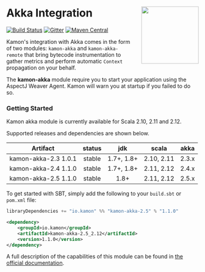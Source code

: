 # Akka Integration<img align="right" src="https://rawgit.com/kamon-io/Kamon/master/kamon-logo.svg" height="150px" style="padding-left: 20px"/>

[![Build Status](https://travis-ci.org/kamon-io/kamon-akka.svg?branch=master)](https://travis-ci.org/kamon-io/kamon-akka)
[![Gitter](https://badges.gitter.im/Join%20Chat.svg)](https://gitter.im/kamon-io/Kamon?utm_source=badge&utm_medium=badge&utm_campaign=pr-badge&utm_content=badge)
[![Maven Central](https://maven-badges.herokuapp.com/maven-central/io.kamon/kamon-akka-2.5_2.12/badge.svg)](https://maven-badges.herokuapp.com/maven-central/io.kamon/kamon-akka-2.5_2.12)

Kamon's integration with Akka comes in the form of two modules: `kamon-akka` and `kamon-akka-remote` that bring bytecode
instrumentation to gather metrics and perform automatic `Context` propagation on your behalf.

The <b>kamon-akka</b> module require you to start your application using the AspectJ Weaver Agent. Kamon will warn you at startup if you failed to do so.

### Getting Started

Kamon akka module is currently available for Scala 2.10, 2.11 and 2.12.

Supported releases and dependencies are shown below.

| Artifact              | status | jdk        | scala            | akka   |
|:---------------------:|:------:|:----------:|------------------|:------:|
|  kamon-akka-2.3 1.0.1 | stable | 1.7+, 1.8+ | 2.10, 2.11       | 2.3.x  |
|  kamon-akka-2.4 1.1.0 | stable | 1.7+, 1.8+ | 2.11, 2.12       | 2.4.x  |
|  kamon-akka-2.5 1.1.0 | stable | 1.8+       | 2.11, 2.12       | 2.5.x  |

To get started with SBT, simply add the following to your `build.sbt` or `pom.xml`
file:

```scala
libraryDependencies += "io.kamon" %% "kamon-akka-2.5" % "1.1.0"
```

```xml
<dependency>
    <groupId>io.kamon</groupId>
    <artifactId>kamon-akka-2.5_2.12</artifactId>
    <version>1.1.0</version>
</dependency>
```

A full description of the capabilities of this module can be found in [the official documentation][1].


[1]: http://kamon.io/documentation/1.x/instrumentation/akka/

